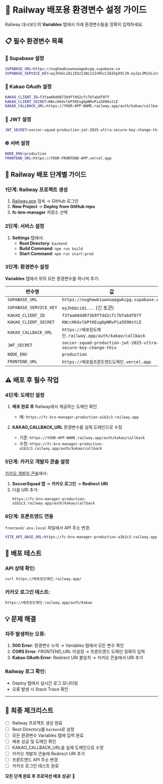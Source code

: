 # 🚀 Railway 배포용 환경변수 설정 가이드

Railway 대시보드의 **Variables** 탭에서 아래 환경변수들을 정확히 입력하세요.

## 📋 필수 환경변수 목록

### 🔗 Supabase 설정
```bash
SUPABASE_URL=https://nughewbiuwnoaagwkcpg.supabase.co
SUPABASE_SERVICE_KEY=eyJhbGciOiJIUzI1NiIsInR5cCI6IkpXVCJ9.eyJpc3MiOiJzdXBhYmFzZSIsInJlZiI6Im51Z2hld2JpdXdub2FhZ3drY3BnIiwicm9sZSI6InNlcnZpY2Vfcm9sZSIsImlhdCI6MTc1MzIzNjIyNiwiZXhwIjoyMDY4ODEyMjI2fQ.Ys5JKlGgnxXUaDsMNgZMMB31U
```

### 🔑 Kakao OAuth 설정
```bash
KAKAO_CLIENT_ID=f3faa68dd073b9ffdd2cfc7bfabdf07f
KAKAO_CLIENT_SECRET=KWccHkGvlbPtKEug6pNRvPia5D96stLE
KAKAO_CALLBACK_URL=https://YOUR-APP-NAME.railway.app/auth/kakao/callback
```

### 🔐 JWT 설정
```bash
JWT_SECRET=soccer-squad-production-jwt-2025-ultra-secure-key-change-this
```

### 🌐 서버 설정
```bash
NODE_ENV=production
FRONTEND_URL=https://YOUR-FRONTEND-APP.vercel.app
```

## 🔧 Railway 배포 단계별 가이드

### 1단계: Railway 프로젝트 생성
1. [Railway.app](https://railway.app) 접속 → GitHub 로그인
2. **New Project** → **Deploy from GitHub repo**
3. **fc-bro-manager** 저장소 선택

### 2단계: 서비스 설정
1. **Settings** 탭에서:
   - **Root Directory**: `backend`
   - **Build Command**: `npm run build` 
   - **Start Command**: `npm run start:prod`

### 3단계: 환경변수 설정
**Variables** 탭에서 위의 모든 환경변수를 하나씩 추가:

| 변수명 | 값 |
|--------|-----|
| `SUPABASE_URL` | `https://nughewbiuwnoaagwkcpg.supabase.co` |
| `SUPABASE_SERVICE_KEY` | `eyJhbGciOi...` (긴 토큰) |
| `KAKAO_CLIENT_ID` | `f3faa68dd073b9ffdd2cfc7bfabdf07f` |
| `KAKAO_CLIENT_SECRET` | `KWccHkGvlbPtKEug6pNRvPia5D96stLE` |
| `KAKAO_CALLBACK_URL` | `https://배포된도메인.railway.app/auth/kakao/callback` |
| `JWT_SECRET` | `soccer-squad-production-jwt-2025-ultra-secure-key-change-this` |
| `NODE_ENV` | `production` |
| `FRONTEND_URL` | `https://배포될프론트엔드도메인.vercel.app` |

## ⚠️ 배포 후 필수 작업

### 4단계: 도메인 설정
1. **배포 완료 후** Railway에서 제공하는 도메인 확인
   - 예: `https://fc-bro-manager-production-a1b2c3.railway.app`

2. **KAKAO_CALLBACK_URL** 환경변수를 실제 도메인으로 수정
   - 기존: `https://YOUR-APP-NAME.railway.app/auth/kakao/callback`
   - 수정: `https://fc-bro-manager-production-a1b2c3.railway.app/auth/kakao/callback`

### 5단계: 카카오 개발자 콘솔 설정
[카카오 개발자 콘솔](https://developers.kakao.com)에서:
1. **SoccerSquad 앱** → **카카오 로그인** → **Redirect URI**
2. 다음 URI 추가:
   ```
   https://fc-bro-manager-production-a1b2c3.railway.app/auth/kakao/callback
   ```

### 6단계: 프론트엔드 연동 
`frontend/.env.local` 파일에서 API 주소 변경:
```bash
VITE_API_BASE_URL=https://fc-bro-manager-production-a1b2c3.railway.app
```

## 🧪 배포 테스트

### API 상태 확인:
```bash
curl https://배포된도메인.railway.app/
```

### 카카오 로그인 테스트:
```bash
https://배포된도메인.railway.app/auth/kakao
```

## 💡 문제 해결

### 자주 발생하는 오류:
1. **500 Error**: 환경변수 누락 → Variables 탭에서 모든 변수 확인
2. **CORS Error**: FRONTEND_URL 미설정 → 프론트엔드 도메인 정확히 입력
3. **Kakao OAuth Error**: Redirect URI 불일치 → 카카오 콘솔에서 URI 추가

### Railway 로그 확인:
- Deploy 탭에서 실시간 로그 모니터링
- 오류 발생 시 Stack Trace 확인

---

## 🎯 최종 체크리스트

- [ ] Railway 프로젝트 생성 완료
- [ ] Root Directory를 `backend`로 설정
- [ ] 모든 환경변수 Variables 탭에 입력 완료
- [ ] 배포 성공 및 도메인 확인
- [ ] KAKAO_CALLBACK_URL을 실제 도메인으로 수정
- [ ] 카카오 개발자 콘솔에 Redirect URI 추가
- [ ] 프론트엔드 API 주소 변경
- [ ] 카카오 로그인 테스트 완료

**모든 단계 완료 후 프로덕션 배포 성공! 🎉** 